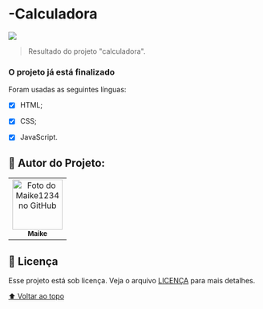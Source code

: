 # -Calculadora
 
 


<img src="https://user-images.githubusercontent.com/92497291/145725061-23862559-c15f-4916-ad17-933aa16d778f.jpeg"> 


> Resultado do projeto "calculadora".
### O projeto já está finalizado
Foram usadas as seguintes línguas:
- [x] HTML;   
- [x] CSS;
- [x] JavaScript.



## 🤝 Autor do Projeto:


<table>
  <tr>
    <td align="center">
      <a href="#">
        <img src="https://avatars.githubusercontent.com/u/92497291?s=96&v=4" width="100px;" alt="Foto do Maike1234 no GitHub"/><br>
        <sub>
          <b>Maike</b>
        </sub>
      </a>
    </td>
    </tr>
    </table>
          



## 📝 Licença

Esse projeto está sob licença. Veja o arquivo [LICENÇA](LICENSE.md) para mais detalhes.

[⬆ Voltar ao topo](#nome-do-projeto)<br>
